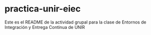 # practica-unir-eiec

Este es el README de la actividad grupal para la clase de Entornos de Integración y Entrega Continua de UNIR
